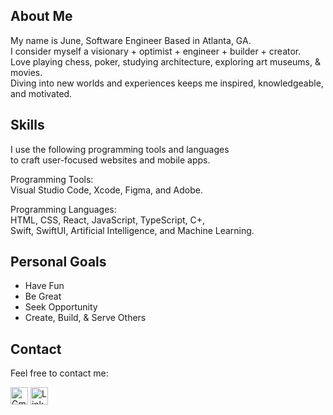 ## About Me
My name is June,  Software Engineer Based in Atlanta, GA.  
I consider myself a visionary + optimist + engineer + builder + creator.    
Love playing chess, poker, studying architecture, exploring art museums, & movies.    
Diving into new worlds and experiences keeps me inspired, knowledgeable, and motivated.  

## Skills
I use the following programming tools and languages   
to craft user-focused websites and mobile apps.   

Programming Tools:  
Visual Studio Code, Xcode, Figma, and Adobe.  

Programming Languages:  
HTML, CSS, React, JavaScript, TypeScript, C+,     
Swift, SwiftUI, Artificial Intelligence, and Machine Learning.

## Personal Goals
- Have Fun
- Be Great
- Seek Opportunity
- Create, Build, & Serve Others

## Contact   
Feel free to contact me:   

[<img src="https://upload.wikimedia.org/wikipedia/commons/4/4e/Gmail_Icon.png" alt="Gmail" width="28"/>](mailto:junestaylr@gmail.com)    [<img src="https://cdn.jsdelivr.net/gh/devicons/devicon/icons/linkedin/linkedin-original.svg" alt="LinkedIn" width="28"/>](https://www.linkedin.com/in/junetaylr/)




